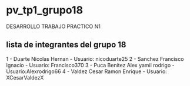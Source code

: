 # pv_tp1_grupo18

DESARROLLO TRABAJO PRACTICO N1


## lista de integrantes del grupo 18
1 - Duarte Nicolas Hernan - Usuario: nicoduarte25
2 - Sanchez Francisco Ignacio - Usuario: Francisco370
3 - Puca Benitez Alex yamil rodrigo - Usuario:Alexrodrigo66
4 - Valdez Cesar Ramon Enrique - Usuario: XCesarValdezX
